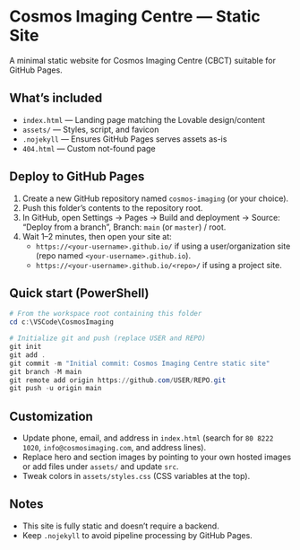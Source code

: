 # Cosmos Imaging Centre — Static Site

A minimal static website for Cosmos Imaging Centre (CBCT) suitable for GitHub Pages.

## What’s included

- `index.html` — Landing page matching the Lovable design/content
- `assets/` — Styles, script, and favicon
- `.nojekyll` — Ensures GitHub Pages serves assets as-is
- `404.html` — Custom not-found page

## Deploy to GitHub Pages

1. Create a new GitHub repository named `cosmos-imaging` (or your choice).
2. Push this folder’s contents to the repository root.
3. In GitHub, open Settings → Pages → Build and deployment → Source: “Deploy from a branch”, Branch: `main` (or `master`) / root.
4. Wait 1–2 minutes, then open your site at:
   - `https://<your-username>.github.io/` if using a user/organization site (repo named `<your-username>.github.io`).
   - `https://<your-username>.github.io/<repo>/` if using a project site.

## Quick start (PowerShell)

```powershell
# From the workspace root containing this folder
cd c:\VSCode\CosmosImaging

# Initialize git and push (replace USER and REPO)
git init
git add .
git commit -m "Initial commit: Cosmos Imaging Centre static site"
git branch -M main
git remote add origin https://github.com/USER/REPO.git
git push -u origin main
```

## Customization

- Update phone, email, and address in `index.html` (search for `80 8222 1020`, `info@cosmosimaging.com`, and address lines).
- Replace hero and section images by pointing to your own hosted images or add files under `assets/` and update `src`.
- Tweak colors in `assets/styles.css` (CSS variables at the top).

## Notes

- This site is fully static and doesn’t require a backend.
- Keep `.nojekyll` to avoid pipeline processing by GitHub Pages.
